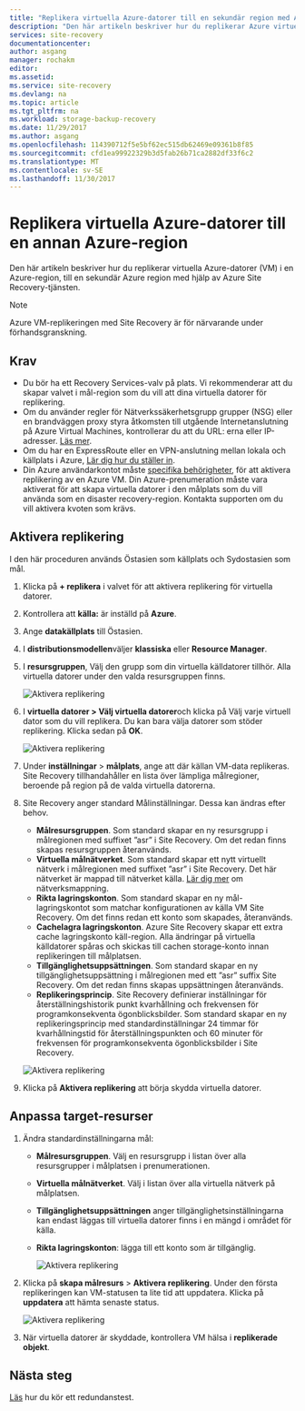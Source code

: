 ```yaml
---
title: "Replikera virtuella Azure-datorer till en sekundär region med Azure Site Recovery | Microsoft Docs"
description: "Den här artikeln beskriver hur du replikerar Azure virtuella datorer som körs i en Azure-region till en annan region med hjälp av Azure Site Recovery-tjänsten."
services: site-recovery
documentationcenter: 
author: asgang
manager: rochakm
editor: 
ms.assetid: 
ms.service: site-recovery
ms.devlang: na
ms.topic: article
ms.tgt_pltfrm: na
ms.workload: storage-backup-recovery
ms.date: 11/29/2017
ms.author: asgang
ms.openlocfilehash: 114390712f5e5bf62ec515db62469e09361b8f85
ms.sourcegitcommit: cfd1ea99922329b3d5fab26b71ca2882df33f6c2
ms.translationtype: MT
ms.contentlocale: sv-SE
ms.lasthandoff: 11/30/2017
---
```

# <a name="replicate-azure-virtual-machines-to-another-azure-region"></a>Replikera virtuella Azure-datorer till en annan Azure-region


Den här artikeln beskriver hur du replikerar virtuella Azure-datorer (VM) i en Azure-region, till en sekundär Azure region med hjälp av Azure Site Recovery-tjänsten.

>[!NOTE]
>
> Azure VM-replikeringen med Site Recovery är för närvarande under förhandsgranskning.

## <a name="prerequisites"></a>Krav

* Du bör ha ett Recovery Services-valv på plats. Vi rekommenderar att du skapar valvet i mål-region som du vill att dina virtuella datorer för replikering.
* Om du använder regler för Nätverkssäkerhetsgrupp grupper (NSG) eller en brandväggen proxy styra åtkomsten till utgående Internetanslutning på Azure Virtual Machines, kontrollerar du att du URL: erna eller IP-adresser. [Läs mer](./site-recovery-azure-to-azure-networking-guidance.md).
* Om du har en ExpressRoute eller en VPN-anslutning mellan lokala och källplats i Azure, [Lär dig hur du ställer in](site-recovery-azure-to-azure-networking-guidance.md#guidelines-for-existing-azure-to-on-premises-expressroutevpn-configuration).
* Din Azure användarkontot måste [specifika behörigheter](../site-recovery-role-based-linked-access-control.md#permissions-required-to-enable-replication-for-new-virtual-machines), för att aktivera replikering av en Azure VM.
Din Azure-prenumeration måste vara aktiverat för att skapa virtuella datorer i den målplats som du vill använda som en disaster recovery-region. Kontakta supporten om du vill aktivera kvoten som krävs.

## <a name="enable-replication"></a>Aktivera replikering

I den här proceduren används Östasien som källplats och Sydostasien som mål.

1. Klicka på **+ replikera** i valvet för att aktivera replikering för virtuella datorer.
2. Kontrollera att **källa:** är inställd på **Azure**.
3. Ange **datakällplats** till Östasien.
4. I **distributionsmodellen**väljer **klassiska** eller **Resource Manager**.
5. I **resursgruppen**, Välj den grupp som din virtuella källdatorer tillhör. Alla virtuella datorer under den valda resursgruppen finns.

    ![Aktivera replikering](./media/site-recovery-replicate-azure-to-azure/enabledrwizard1.png)

6. I **virtuella datorer > Välj virtuella datorer**och klicka på Välj varje virtuell dator som du vill replikera. Du kan bara välja datorer som stöder replikering. Klicka sedan på **OK**.

    ![Aktivera replikering](./media/site-recovery-replicate-azure-to-azure/virtualmachine_selection.png)
    
7. Under **inställningar** > **målplats**, ange att där källan VM-data replikeras. Site Recovery tillhandahåller en lista över lämpliga målregioner, beroende på region på de valda virtuella datorerna.
8. Site Recovery anger standard Målinställningar. Dessa kan ändras efter behov.

    - **Målresursgruppen**. Som standard skapar en ny resursgrupp i målregionen med suffixet ”asr” i Site Recovery. Om det redan finns skapas resursgruppen återanvänds.
    - **Virtuella målnätverket**. Som standard skapar ett nytt virtuellt nätverk i målregionen med suffixet ”asr” i Site Recovery. Det här nätverket är mappad till nätverket källa. [Lär dig mer](site-recovery-network-mapping-azure-to-azure.md) om nätverksmappning.
    - **Rikta lagringskonton**. Som standard skapar en ny mål-lagringskontot som matchar konfigurationen av källa VM Site Recovery. Om det finns redan ett konto som skapades, återanvänds.
    - **Cachelagra lagringskonton**. Azure Site Recovery skapar ett extra cache lagringskonto käll-region. Alla ändringar på virtuella källdatorer spåras och skickas till cachen storage-konto innan replikeringen till målplatsen.
    - **Tillgänglighetsuppsättningen**. Som standard skapar en ny tillgänglighetsuppsättning i målregionen med ett ”asr” suffix Site Recovery. Om det redan finns skapas uppsättningen återanvänds.
    - **Replikeringsprincip**. Site Recovery definierar inställningar för återställningshistorik punkt kvarhållning och frekvensen för programkonsekventa ögonblicksbilder. Som standard skapar en ny replikeringsprincip med standardinställningar 24 timmar för kvarhållningstid för återställningspunkten och 60 minuter för frekvensen för programkonsekventa ögonblicksbilder i Site Recovery.

    ![Aktivera replikering](./media/site-recovery-replicate-azure-to-azure/enabledrwizard3.PNG)
9. Klicka på **Aktivera replikering** att börja skydda virtuella datorer.

## <a name="customize-target-resources"></a>Anpassa target-resurser

1. Ändra standardinställningarna mål:

    - **Målresursgruppen**. Välj en resursgrupp i listan över alla resursgrupper i målplatsen i prenumerationen.
    - **Virtuella målnätverket**. Välj i listan över alla virtuella nätverk på målplatsen.
    - **Tillgänglighetsuppsättningen** anger tillgänglighetsinställningarna kan endast läggas till virtuella datorer finns i en mängd i området för källa.
    - **Rikta lagringskonton**: lägga till ett konto som är tillgänglig.

        ![Aktivera replikering](./media/site-recovery-replicate-azure-to-azure/customize.PNG)

2. Klicka på **skapa målresurs** > **Aktivera replikering**. Under den första replikeringen kan VM-statusen ta lite tid att uppdatera. Klicka på **uppdatera** att hämta senaste status.

    ![Aktivera replikering](./media/site-recovery-replicate-azure-to-azure/replicateditems.PNG)
    
3. När virtuella datorer är skyddade, kontrollera VM hälsa i **replikerade objekt**.



## <a name="next-steps"></a>Nästa steg
[Läs](../azure-to-azure-tutorial-dr-drill.md) hur du kör ett redundanstest.

